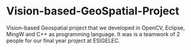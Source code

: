 # Vision-based-GeoSpatial-Project
Vision-based Geospatial project that we developed in OpenCV, Eclipse, MingW and C++ as programming language. It was is a teamwork of 2 people for our final year project at ESIGELEC.
